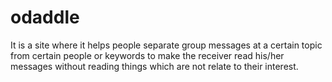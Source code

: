 # odaddle
It is a site where it helps people separate group messages at a certain topic from certain people or keywords to make the receiver read his/her messages without reading things which are not relate to their interest.  
